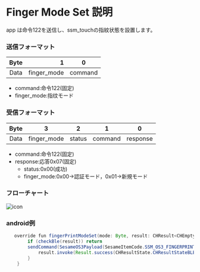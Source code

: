 # Finger Mode Set 説明
app は命令122を送信し、ssm_touchの指紋状態を設置します。
### 送信フォーマット

|  Byte  |  1|    0    |
|:------:|----:|:-------:|
| Data   | finger_mode| command |

- command:命令122(固定)
- finger_mode:指纹モード




### 受信フォーマット

| Byte  |          3    | 2   |     1     |     0      |
|:---:|:-----------:|:------:|:----:|:---------:|
| Data | finger_mode | status | command |response   |
- command:命令122(固定)
- response:応答0x07(固定)
  - status:0x00(成功) 
  - finger_mode:0x00->認証モード，0x01->新規モード 



### フローチャート
![icon](finger_model_set.svg)





### android例
``` java
   override fun fingerPrintModeSet(mode: Byte, result: CHResult<CHEmpty>) {
        if (checkBle(result)) return
        sendCommand(SesameOS3Payload(SesameItemCode.SSM_OS3_FINGERPRINT_MODE_SET.value, byteArrayOf(mode))) {
            result.invoke(Result.success(CHResultState.CHResultStateBLE(CHEmpty())))
        }
    }

```
